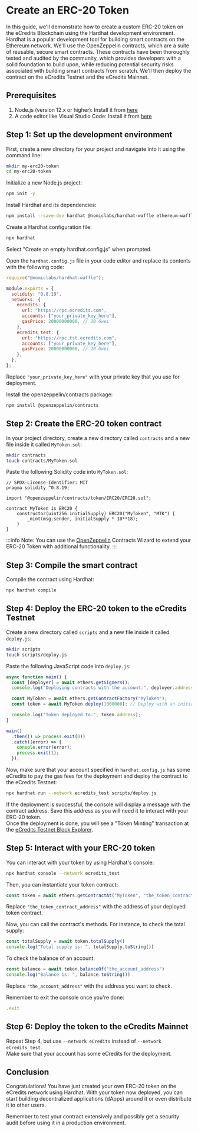 # Create an ERC-20 Token

In this guide, we'll demonstrate how to create a custom ERC-20 token on the eCredits Blockchain using the Hardhat development environment. Hardhat is a popular development tool for building smart contracts on the Ethereum network. We'll use the OpenZeppelin contracts, which are a suite of reusable, secure smart contracts. These contracts have been thoroughly tested and audited by the community, which provides developers with a solid foundation to build upon, while reducing potential security risks associated with building smart contracts from scratch. We'll then deploy the contract on the eCredits Testnet and the eCredits Mainnet.

## Prerequisites

1. Node.js (version 12.x or higher): Install it from [here](https://nodejs.org/en/download/)
2. A code editor like Visual Studio Code: Install it from [here](https://code.visualstudio.com/download)

## Step 1: Set up the development environment

First, create a new directory for your project and navigate into it using the command line:

```sh
mkdir my-erc20-token
cd my-erc20-token
```

Initialize a new Node.js project:

```sh
npm init -y
```

Install Hardhat and its dependencies:

```sh
npm install --save-dev hardhat @nomiclabs/hardhat-waffle ethereum-waffle chai @nomiclabs/hardhat-ethers ethers
```

Create a Hardhat configuration file:

```sh
npx hardhat
```

Select "Create an empty hardhat.config.js" when prompted.

Open the `hardhat.config.js` file in your code editor and replace its contents with the following code:

```javascript
require("@nomiclabs/hardhat-waffle");

module.exports = {
  solidity: "0.8.19",
  networks: {
    ecredits: {
      url: "https://rpc.ecredits.com",
      accounts: ["your_private_key_here"],
      gasPrice: 20000000000, // 20 Gwei
    },
    ecredits_test: {
      url: "https://rpc.tst.ecredits.com",
      accounts: ["your_private_key_here"],
      gasPrice: 20000000000, // 20 Gwei
    },
  },
};
```

Replace `"your_private_key_here"` with your private key that you use for deployment.  

Install the openzeppelin/contracts package:
```sh
npm install @openzeppelin/contracts
```

## Step 2: Create the ERC-20 token contract

In your project directory, create a new directory called `contracts` and a new file inside it called `MyToken.sol`:

```sh
mkdir contracts
touch contracts/MyToken.sol
```

Paste the following Solidity code into `MyToken.sol`:

```solidity
// SPDX-License-Identifier: MIT
pragma solidity ^0.8.19;

import "@openzeppelin/contracts/token/ERC20/ERC20.sol";

contract MyToken is ERC20 {
    constructor(uint256 initialSupply) ERC20("MyToken", "MTK") {
        _mint(msg.sender, initialSupply * 10**18);
    }
}
```

:::info
Note: You can use the [OpenZeppelin](https://www.openzeppelin.com/contracts) Contracts Wizard to extend your ERC-20 Token with additional functionality.
:::

## Step 3: Compile the smart contract

Compile the contract using Hardhat:

```sh
npx hardhat compile
```

## Step 4: Deploy the ERC-20 token to the eCredits Testnet

Create a new directory called `scripts` and a new file inside it called `deploy.js`:

```sh
mkdir scripts
touch scripts/deploy.js
```

Paste the following JavaScript code into `deploy.js`:

```javascript
async function main() {
  const [deployer] = await ethers.getSigners();
  console.log("Deploying contracts with the account:", deployer.address);

  const MyToken = await ethers.getContractFactory("MyToken");
  const token = await MyToken.deploy(1000000); // Deploy with an initial supply of 1,000,000 tokens

  console.log("Token deployed to:", token.address);
}

main()
  .then(() => process.exit(0))
  .catch((error) => {
    console.error(error);
    process.exit(1);
  });
```

Now, make sure that your account specified in `hardhat.config.js` has some eCredits to pay the gas fees for the deployment and deploy the contract to the eCredits Testnet:

```sh
npx hardhat run --network ecredits_test scripts/deploy.js
```

If the deployment is successful, the console will display a message with the contract address. Save this address as you will need it to interact with your ERC-20 token.  
Once the deployment is done, you will see a "Token Minting" transaction at the [eCredits Testnet Block Explorer](https://explorer.tst.ecredits.com/).

## Step 5: Interact with your ERC-20 token

You can interact with your token by using Hardhat's console:

```sh
npx hardhat console --network ecredits_test
```

Then, you can instantiate your token contract:

```javascript
const token = await ethers.getContractAt("MyToken", "the_token_contract_address")
```

Replace `"the_token_contract_address"` with the address of your deployed token contract.

Now, you can call the contract's methods. For instance, to check the total supply:

```javascript
const totalSupply = await token.totalSupply()
console.log("Total supply is: ", totalSupply.toString())
```

To check the balance of an account:

```javascript
const balance = await token.balanceOf("the_account_address")
console.log("Balance is: ", balance.toString())
```

Replace `"the_account_address"` with the address you want to check.

Remember to exit the console once you're done:

```javascript
.exit
```

## Step 6: Deploy the token to the eCredits Mainnet

Repeat Step 4, but use `--network eCredits` instead of `--network eCredits_test`.  
Make sure that your account has some eCredits for the deployment.

## Conclusion

Congratulations! You have just created your own ERC-20 token on the eCredits network using Hardhat. With your token now deployed, you can start building decentralized applications (dApps) around it or even distribute it to other users.

Remember to test your contract extensively and possibly get a security audit before using it in a production environment.